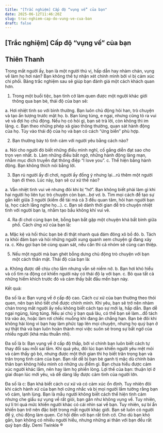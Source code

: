 ```yaml
---
title: "[Trắc nghiệm] Cấp độ “vụng về” của bạn"
date: 2025-06-12T11:46:20Z
slug: trac-nghiem-cap-do-vung-ve-cua-ban
draft: false
---
```


## [Trắc nghiệm] Cấp độ “vụng về” của bạn

## Thiên Thanh

Trong mắt người ấy, bạn là một người thú vị, hấp dẫn hay nhàm chán, vụng về làm họ hơi nản?
Bạn không thể tự nhận xét chính mình bởi vì bị cảm xúc chi phối. Bảng trắc nghiệm sau sẽ giúp bạn đánh giá một cách khách quan hơn.
 
1. Trong một buổi tiệc, bạn tình cờ làm quen được một người khác giới thông qua bạn bè, thái độ của bạn sẽ:
 
a. Hơi nhiệt tình so với bình thường. Bạn luôn chủ động hỏi han, trò chuyện và tạo ấn tượng trước mặt họ.
b. Bạn lúng túng, e ngại, nhưng cũng tỏ ra vui vẻ và đợi họ chủ động. Nếu họ có hỏi gì, bạn sẽ trả lời, còn không thì im lặng.
c. Bạn theo những phép xã giao thông thường, quan sát hành động của họ. Tùy vào thái độ của họ và bạn có cách “ứng biến” phù hợp.
 
2. Bạn thường bày tỏ tình cảm với người yêu bằng cách nào?
 
a. Nói cho người đó biết những điều mình nghĩ, cố gắng diễn đạt sao cho trọn vẹn nhất.
b. Làm những điều bất ngờ, những hành động lãng mạn, nhằm mục đích truyền đạt thông điệp “I love you”.
c. Thể hiện bằng hành động. Bạn không thích nói bằng lời.
 
3. Bạn rủ người ấy đi chơi, người ấy đồng ý nhưng lại…rủ thêm một người bạn đi theo. Lúc này, bạn sẽ cư xử thế nào?
 
a. Vẫn nhiệt tình vui vẻ nhưng đôi khi bị “hớ”. Bạn không biết phải làm gì khi hai người họ liên tục trò chuyện còn bạn…bơ vơ.
b. Tìm mọi cách để tạo sự gắn kết giữa 3 người (kiếm đề tài mà cả 3 đều quan tâm, hỏi han người bạn lạ, học cách lắng nghe họ…).
c. Bạn sẽ dành thời gian để trò chuyện nhiệt tình với người bạn lạ, nhằm tạo bầu không khí vui vẻ.
 
4. Ra đi chơi cùng bạn bè, bỗng bạn bắt gặp một chuyện khá bất bình giữa phố. Cách ứng xử của bạn là:
 
a. Mặc kệ và hối thúc bạn bè đi thật nhanh quá đám đông xô bồ đó.
b. Tách ra khỏi đám bạn và hỏi những người xung quanh xem chuyện gì đang xảy ra.
c. Kêu gọi bạn bè cùng quan sát, nếu cần thì cả nhóm sẽ cùng can thiệp.
 
5. Nếu một người mà bạn ghét bỗng dưng chủ động trò chuyện với bạn một cách thân mật. Thái độ của bạn là:
 
a. Không được dễ chịu cho lắm nhưng vẫn sẽ niềm nở.
b. Bạn hơi khó hiểu và cố tìm ra động cơ khiến người này có thái độ lạ với bạn.
c. Bỏ qua tất cả những hiềm khích trước đó và cảm thấy bắt đầu mến bạn này.
 
Kết quả:
 
Đa số là a: Bạn vụng về ở cấp độ cao. Cách cư xử của bạn thường theo thói quen, nên bạn khó tiết chế được chính mình. Khi yêu, bạn sẽ trở nên nhàm chán trong mắt người ấy nếu không biết cách tạo sự mới lạ, hấp dẫn. Bạn dễ ngại ngùng, lúng túng. Nếu ai chú ý bạn quá lâu, có thể bạn sẽ làm…đổ tách trà vào áo, hoặc làm rơi chiếc muỗng khi đang ăn chẳng hạn. Bạn bè đôi khi không hài lòng vì bạn hay làm phức tạp lên mọi chuyện, nhưng họ quý bạn ở sự thật thà và bạn luôn hoàn thành mọi việc suôn sẻ trong sự bất ngờ của nhiều người (khá mâu thuẫn nhỉ).
 
Đa số là b: Bạn vụng về ở cấp độ thấp, bởi vì chính bạn luôn biết cách tự thay đổi sau mỗi sai lầm. Khi quá yêu, đôi lúc bạn khiến người yêu mệt mỏi và cảm thấy gò bó, nhưng được một thời gian thì họ biết trân trọng bạn và trân trọng tình cảm của bạn. Bạn rất dễ bị bạn bè ganh tị mặc dù chính bản thân bạn không hiểu mình có những ưu điểm gì. Bạn chưa hiểu được cảm xúc người khác lắm, nên hay làm họ phiền lòng. Lợi thế của bạn: thuận lợi ở giai đoạn lúc mới yêu, và dễ dàng lấy được cảm tình của người lớn.
 
Đa số là c: Bạn khá biết cách cư xử và có cảm xúc ổn định. Tuy nhiên đôi khi cách hành xử của bạn hơi cứng nhắc và bị mọi người lầm tưởng rằng bạn vô cảm, lạnh lùng. Bạn là mẫu người không biết cách thể hiện tình cảm nhưng che giấu sự vụng về rất giỏi, bạn gần như không vụng về. Tuy nhiên, sự lí trí quá mức khiến người khác có cái nhìn sai về bạn. Tuy nhiên, sự bí ẩn khiến bạn trở nên đặc biệt trong mắt người khác giới. Bạn sẽ luôn có người để ý, chủ động làm quen. Cơ hội đến với bạn rất tình cờ. Cho dù bạn khó gần, bạn không có nhiều người hiểu, nhưng những ai thân với bạn đều rất quý bạn đấy.
Demi Twinkle ®​